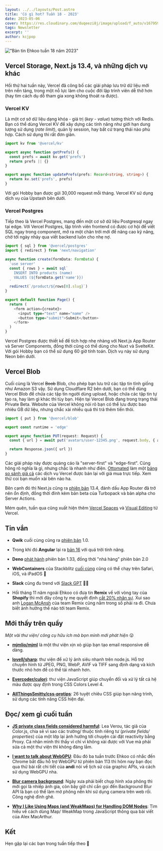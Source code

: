 ```yaml
---
layout: ../../layouts/Post.astro
title: 'Có gì hot? Tuần 18 - 2023'
date: 2023-05-06
cover: https://res.cloudinary.com/duqeezi8j/image/upload/f_auto/v1679593392/ehkoo/newsletters/w18-2023.png
tags: Newsletter
excerpt: ''
author: kcjpop
---
```


!["Bản tin Ehkoo tuần 18 năm 2023"](https://res.cloudinary.com/duqeezi8j/image/upload/f_auto/v1679593392/ehkoo/newsletters/w18-2023.png)

## Vercel Storage, Next.js 13.4, và những dịch vụ khác

Hồi thứ hai tuần này, Vercel đã công bố các giải pháp lưu trữ dữ liệu mới trên nền tảng, trong một nỗ lực làm cho cuộc đời lập trình viên dễ thở hơn (hay tìm cách dụ dỗ tham gia xong không thoát ra được).

### Vercel KV

Là một cơ sở dữ liệu dạng khóa - giá trị (_key - value_) tương thích với Redis. Bạn có thể dùng Vercel KV để xây dựng các tính năng như giới hạn dung lượng sử dụng (_rate limit_), quản lý session, hay bất cứ trạng thái nào phù hợp. Cách sử dụng thì rất đơn giản.

```ts
import kv from '@vercel/kv'

export async function getPrefs() {
  const prefs = await kv.get('prefs')
  return prefs || {}
}

export async function updatePrefs(prefs: Record<string, string>) {
  return kv.set('prefs', prefs)
}
```

Với gói Hobby bạn được gửi 30,000 request mỗi tháng. Vercel KV sử dụng dịch vụ của Upstash bên dưới.

### Vercel Postgres

Tiếp theo là Vercel Postgres, mang đến một cơ sở dữ liệu Postgresql ngay tại edge. Với Vercel Postgres, lập trình viên frontend có được cơ hội để viết SQL ngay trong component, mở ra một chân trời mới để nâng cao kỹ năng, chờ tới ngày nhảy qua viết backend luôn cho nhẹ nợ.

```ts
import { sql } from '@vercel/postgres'
import { redirect } from 'next/navigation'

async function create(formData: FormData) {
  'use server'
  const { rows } = await sql`
    INSERT INTO products (name)
    VALUES (${formData.get('name')})
  `
  redirect(`/product/${rows[0].slug}`)
}

export default function Page() {
  return (
    <form action={create}>
      <input type="text" name="name" />
      <button type="submit">Submit</button>
    </form>
  )
}
```

Vercel Postgres được thiết kế để tích hợp nhẹ nhàng với Next.js App Router và Server Components, đồng thời cũng có thể dùng cho Nuxt và SvelteKit. Với gói Hobby bạn có thể sử dụng 60 giờ tính toán. Dịch vụ này sử dụng Neon bên dưới.

## Vercel Blob

Cuối cùng là Vercel ~~Boob~~ Blob, cho phép bạn lưu trữ các tập tin tĩnh giống như Amazon S3 vậy. Sử dụng Cloudflare R2 bên dưới, bạn có thể dùng Vercel Blob để chứa các tập tin người dùng upload, hoặc chứa các tập tin tự tạo ra, hay làm gì khác thì tùy bạn. Hiện tại Vercel Blob đang trong trạng thái Private Beta. Website của Vercel không nói rõ bạn có thể lưu được bao nhiêu GB dữ liệu, nhưng chắc xài nhiều quá thì trả thêm tiền thôi.

```ts
import { put } from '@vercel/blob'

export const runtime = 'edge'

export async function PUT(request: Request) {
  const { url } = await put('avatars/user-12345.png', request.body, { access: 'public' })

  return Response.json({ url })
}
```

Các giải pháp này được quảng cáo là "server-first" và "edge-first". Cũng hông rõ nghĩa là gì, nhưng chắc là nhanh như điện. [Ottomated](https://twitter.com/Ottomated_) làm một [bảng so sánh giá cả](https://service-markup.vercel.app/) các dịch vụ Vercel được bán lại với giá mua trực tiếp. Xem thử coi bạn muốn xài bên nào ha.

Bên cạnh đó thì Next.js cũng ra [phiên bản](https://nextjs.org/blog/next-13-4) 13.4, đánh dấu App Router đã trở nên ổn định, đồng thời đính kèm bản beta của Turbopack và bản alpha cho Server Actions.

Mém quên, tuần qua cũng xuất hiện thêm [Vercel Spaces](https://vercel.com/blog/vercel-spaces) và [Visual Editing](https://vercel.com/blog/visual-editing) từ Vercel.

## Tin vắn

- **Qwik** cuối cùng cũng ra [phiên bản](https://www.builder.io/blog/qwik-v1) 1.0.

- Trong khi đó **Angular** lại ra [bản 16](https://blog.angular.io/angular-v16-is-here-4d7a28ec680d) với quá trời tính năng.

- **Deno** [phát hành](https://deno.com/blog/v1.33) phiên bản 1.33, đồng thời "nhá hàng" phiên bản 2.0

- **WebContainers** của Stackblitz [cuối cùng](https://blog.stackblitz.com/posts/webcontainers-are-now-supported-on-safari/) cũng có thể chạy trên Safari, iOS, và iPadOS 🥳

- **Slack** cũng đu trend với [Slack GPT](https://slack.com/blog/news/introducing-slack-gpt) 🤷‍♂️

- Hồi tháng 11 năm ngoái Ehkoo có đưa tin **Remix** về với vòng tay của **Shopify** thì mới đây công ty mẹ quyết định [cắt 20% nhân sự](https://techcrunch.com/2023/05/04/shopify-to-reduce-workforce-by-20-sells-logistics-business-to-flexport-for-13-equity/). Xui sao anh [Logan McAnsh](https://twitter.com/loganmcansh/status/1654120653845348352) của team Remix cũng nằm trong số phải ra đi. Chưa biết ảnh hưởng thế nào tới team Remix.

## Mới thấy trên quầy

_Một vài thư viện/ công cụ hữu ích mà bọn mình mới phát hiện_ 😛

- [**mjmlio/mjml**](https://github.com/mjmlio/mjml) là một thư viện xịn xò giúp bạn tạo email responsive dễ dàng.

- [**lovell/sharp**](https://github.com/lovell/sharp): thư viện để xử lý ảnh siêu nhanh trên node.js. Hỗ trợ chuyển hình từ JPEG, PNG, WebP, AVIF và TIFF sang định dạng và kích thước nhỏ hơn để có thể tải nhanh hơn.

- [**Evercoder/culori**](https://github.com/Evercoder/culori): thư viện JavaScript giúp chuyển đổi và xử lý tất cả hệ màu được quy định trong CSS Colors Level 4.

- [**AllThingsSmitty/css-protips**](https://github.com/AllThingsSmitty/css-protips): 26 tuyệt chiêu CSS giúp bạn nâng trình, sử dụng các tính năng CSS hiện đại.

## Đọc/ xem gì cuối tuần

- [**JS private class fields considered harmful**](https://lea.verou.me/2023/04/private-fields-considered-harmful/): Lea Verou, tác giả của Color.js, chia sẻ vì sao các trường/ thuộc tính riêng tư (_private fields/ properties_) của một lớp lại ảnh hưởng tới chuyện cài đặt reactivity bằng Proxy. Cá nhân mình thì thấy vì chỉ vì không xài được với Vue mà phải sửa cả một thư viện thì không đáng lắm.

- [**I want to talk about WebGPU**](https://cohost.org/mcc/post/1406157-i-want-to-talk-about-webgpu): Đâu đó ba tuần trước Ehkoo có nhắc đến Chrome bắt đầu hỗ trợ WebGPU từ phiên bản 113 thì hôm nay bạn đọc qua thử bài rất chi tiết của **andi** nói về lịch sử của graphic APIs, và cách sử dụng WebGPU nha.

- [**Blur camera background**](https://developer.chrome.com/blog/background-blur/): Ngày xưa phải biết chụp hình xóa phông thì mới gọi là nhiếp ảnh gia, còn bây giờ chỉ cần gọi đến Background Blur API là bạn có thể làm mờ phông nền khi sử dụng camera trên web rồi. Công nghệ đỉnh ghê.

- [**Why I Like Using Maps (and WeakMaps) for Handling DOM Nodes**](https://www.macarthur.me/posts/maps-for-dom-nodes): Tìm hiểu về cách dùng Map/ WeakMap trong JavaScript thông qua bài viết của Alex MacArthur.

## Kết

Hẹn gặp lại các bạn trong tuần tiếp theo 👋
